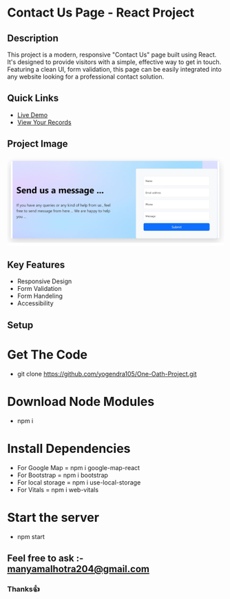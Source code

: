# Contact Us Page - React Project

## Description

This project is a modern, responsive "Contact Us" page built using React. It's designed to provide visitors with a simple, effective way to get in touch. Featuring a clean UI, form validation, this page can be easily integrated into any website looking for a professional contact solution.

## Quick Links

- <a href="https://dulcet-sopapillas-1bbb97.netlify.app/">Live Demo</a>
- <a href="https://docs.google.com/spreadsheets/d/1M5bJxcnDLYAQe77GGtzVNPzM1DcFjSCCObdVkgUKNWY/edit?usp=sharing">View Your Records</a>

## Project Image

<img src="https://github.com/sundramsharma1/Manya-Oath-One-Projects/blob/main/Untitled.jpg">

## Key Features

- Responsive Design
- Form Validation 
- Form Handeling 
- Accessibility

## Setup
 # Get The Code
 - git clone https://github.com/yogendra105/One-Oath-Project.git
 # Download Node Modules
 - npm i
 # Install Dependencies
 - For Google Map = npm i google-map-react
 - For Bootstrap = npm i bootstrap
 - For local storage = npm i use-local-storage
 - For Vitals = npm i web-vitals
   
 # Start the server
 - npm start
   
## Feel free to ask :- manyamalhotra204@gmail.com

### Thanks👍
